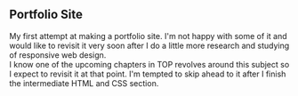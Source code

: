 ## Portfolio Site

My first attempt at making a portfolio site.  I'm not happy with some of it and would like to revisit it very soon after I do a little more research and studying of responsive web design.  
I know one of the upcoming chapters in TOP revolves around this subject so I expect to revisit it at that point.  I'm tempted to skip ahead to it after I finish the intermediate HTML and CSS 
section.
